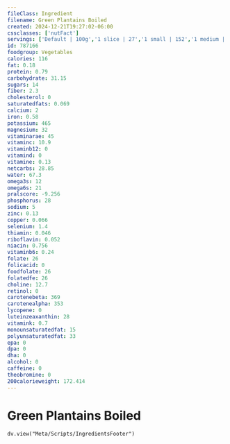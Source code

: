 ```yaml
---
fileClass: Ingredient
filename: Green Plantains Boiled
created: 2024-12-21T19:27:02-06:00
cssclasses: ['nutFact']
servings: ['Default | 100g','1 slice | 27','1 small | 152','1 medium | 223','1 large | 256','1 cup, mashed | 200','1 cup, slices | 154','1 cup, nfs | 200','1 linear inch | 23']
id: 787166
foodgroup: Vegetables
calories: 116
fat: 0.18
protein: 0.79
carbohydrate: 31.15
sugars: 14
fiber: 2.3
cholesterol: 0
saturatedfats: 0.069
calcium: 2
iron: 0.58
potassium: 465
magnesium: 32
vitaminarae: 45
vitaminc: 10.9
vitaminb12: 0
vitamind: 0
vitamine: 0.13
netcarbs: 28.85
water: 67.3
omega3s: 12
omega6s: 21
pralscore: -9.256
phosphorus: 28
sodium: 5
zinc: 0.13
copper: 0.066
selenium: 1.4
thiamin: 0.046
riboflavin: 0.052
niacin: 0.756
vitaminb6: 0.24
folate: 26
folicacid: 0
foodfolate: 26
folatedfe: 26
choline: 12.7
retinol: 0
carotenebeta: 369
carotenealpha: 353
lycopene: 0
luteinzeaxanthin: 28
vitamink: 0.7
monounsaturatedfat: 15
polyunsaturatedfat: 33
epa: 0
dpa: 0
dha: 0
alcohol: 0
caffeine: 0
theobromine: 0
200calorieweight: 172.414
---
```


# Green Plantains Boiled

```dataviewjs
dv.view("Meta/Scripts/IngredientsFooter")
```